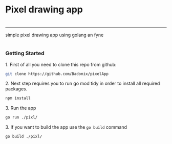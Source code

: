 <div style="display:flex; align-items: center">
  <h1 style="position:relative; top: -6px">Pixel drawing app</h1>
</div>

---

simple pixel drawing app using golang an fyne
#



### Getting Started

1\. First of all you need to clone this repo from github:

```sh
git clone https://github.com/Badonix/pixelApp
```

2\. Next step requires you to run go mod tidy in order to install all required packages.

```sh
npm install
```

3\. Run the app

```sh
go run ./pixl/
```

3\. If you want to build the app use the `go build` command

```sh
go build ./pixl/
```
